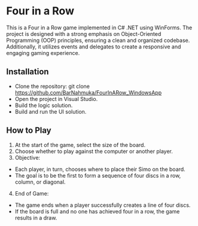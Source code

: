 # Four in a Row
This is a Four in a Row game implemented in C# .NET using WinForms.
The project is designed with a strong emphasis on Object-Oriented Programming (OOP) principles, ensuring a clean and organized codebase. 
Additionally, it utilizes events and delegates to create a responsive and engaging gaming experience.

## Installation
- Clone the repository: git clone https://github.com/BarNahmuka/FourInARow_WindowsApp
- Open the project in Visual Studio.
- Build the logic solution.
- Build and run the UI solution.

## How to Play
1. At the start of the game, select the size of the board.
2. Choose whether to play against the computer or another player.
3. Objective:
 - Each player, in turn, chooses where to place their Simo on the board.
 - The goal is to be the first to form a sequence of four discs in a row, column, or diagonal.
4. End of Game:
 - The game ends when a player successfully creates a line of four discs.
 - If the board is full and no one has achieved four in a row, the game results in a draw.
